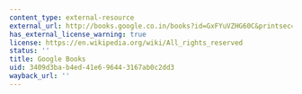 ```yaml
---
content_type: external-resource
external_url: http://books.google.co.in/books?id=GxFYuVZHG60C&printsec=frontcover&dq=Data-Intensive+Text+Processing+with+MapReduce&hl=en&sa=X&ei=v0AdT9HoNYbUrQfhotyGDQ&ved=0CDgQ6AEwAA#v=onepage&q=Data-Intensive%20Text%20Processing%20with%20MapReduce&f=false
has_external_license_warning: true
license: https://en.wikipedia.org/wiki/All_rights_reserved
status: ''
title: Google Books
uid: 3409d3ba-b4ed-41e6-9644-3167ab0c2dd3
wayback_url: ''
---
```

